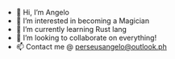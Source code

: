 - 👋 Hi, I’m Angelo
- 👀 I’m interested in becoming a Magician
- 🌱 I’m currently learning Rust lang
- 💞️ I’m looking to collaborate on everything!
- 📫 Contact me @ perseusangelo@outlook.ph

<!---
hurtsdiscreeT/hurtsdiscreeT is a ✨ special ✨ repository because its `README.md` (this file) appears on your GitHub profile.
You can click the Preview link to take a look at your changes.
--->
